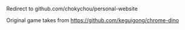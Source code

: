 Redirect to github.com/chokychou/personal-website

Original game takes from https://github.com/keguigong/chrome-dino